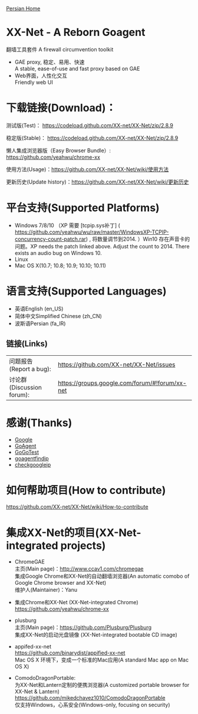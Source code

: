[Persian Home](https://github.com/XX-net/XX-Net/wiki/Persian-home-page)

XX-Net - A Reborn Goagent
========
翻墙工具套件 A firewall circumvention toolkit
* GAE proxy, 稳定、易用、快速  
  A stable, ease-of-use and fast proxy based on GAE  
* Web界面，人性化交互  
  Friendly web UI  


下载链接(Download)：
==========
测试版(Test)：
https://codeload.github.com/XX-net/XX-Net/zip/2.8.9

稳定版(Stable)：
https://codeload.github.com/XX-net/XX-Net/zip/2.8.9

懒人集成浏览器版（Easy Browser Bundle）:
https://github.com/yeahwu/chrome-xx

使用方法(Usage)：https://github.com/XX-net/XX-Net/wiki/使用方法

更新历史(Update history)：https://github.com/XX-net/XX-Net/wiki/更新历史
  
  




平台支持(Supported Platforms)
================
* Windows 7/8/10 （XP 需要 [tcpip.sys补丁] ( https://github.com/yeahwu/wu/raw/master/WindowsXP-TCPIP-concurrency-count-patch.rar) , 将数量调节到2014. ）Win10 存在声音卡的问题。XP needs the patch linked above. Adjust the count to 2014. There exists an audio bug on Windows 10.
* Linux 
* Mac OS X(10.7; 10.8; 10.9; 10.10; 10.11)



语言支持(Supported Languages)
================
* 英语English (en_US)
* 简体中文Simplified Chinese (zh_CN)
* 波斯语Persian (fa_IR)


## 链接(Links)
|   |   |
| --------   | :----  |
|问题报告(Report a bug):  |https://github.com/XX-net/XX-Net/issues|
|讨论群(Discussion forum):  |https://groups.google.com/forum/#!forum/xx-net|

感谢(Thanks)
=========
* [Google](https://www.google.com)
* [GoAgent](https://github.com/phuslu/goagent)
* [GoGoTest](https://github.com/azzvx/gogotester)
* [goagentfindip](https://github.com/usrtmp/goagentfindip)
* [checkgoogleip](https://github.com/moonshawdo/checkgoogleip)


如何帮助项目(How to contribute)
==========
https://github.com/XX-net/XX-Net/wiki/How-to-contribute

集成XX-Net的项目(XX-Net-integrated projects)
===============
* ChromeGAE  
  主页(Main page)：http://www.ccav1.com/chromegae  
  集成Google Chrome和XX-Net的自动翻墙浏览器(An automatic comobo of Google Chrome browser and XX-Net)  
  维护人(Maintainer)：Yanu  

* 集成Chrome和XX-Net (XX-Net-integrated Chrome)  
  https://github.com/yeahwu/chrome-xx  

* plusburg  
  主页(Main page)：https://github.com/Plusburg/Plusburg  
  集成XX-Net的启动光盘镜像 (XX-Net-integrated bootable CD image) 

* appifed-xx-net  
  https://github.com/binarydist/appified-xx-net  
  Mac OS X 环境下，变成一个标准的Mac应用(A standard Mac app on Mac OS X)  
  
* ComodoDragonPortable:   
  为XX-Net和Lantern定制的便携浏览器(A customized portable browser for XX-Net & Lantern) 
  https://github.com/mikedchavez1010/ComodoDragonPortable  
  仅支持Windows，心系安全(Windows-only, focusing on security)
